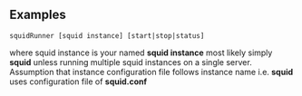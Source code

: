 Examples
--------
```
squidRunner [squid instance] [start|stop|status]
```
where squid instance is your named **squid instance** most likely simply **squid** unless running multiple squid instances on a single server.  Assumption that instance configuration file follows instance name i.e. **squid** uses configuration file of **squid.conf**

